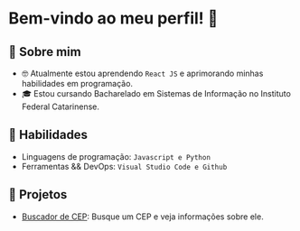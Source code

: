 # Bem-vindo ao meu perfil! 👋

## 🤔 Sobre mim

-  🤓 Atualmente estou aprendendo ``React JS`` e aprimorando minhas habilidades em programação.
- 🎓 Estou cursando Bacharelado em Sistemas de Informação no Instituto Federal Catarinense.

## 🌱 Habilidades
- Linguagens de programação: ``Javascript e Python``
- Ferramentas && DevOps: ``Visual Studio Code e Github``


## 💼 Projetos
- [Buscador de CEP](https://github.com/lluissf/buscador-cep): Busque um CEP e veja informações sobre ele.